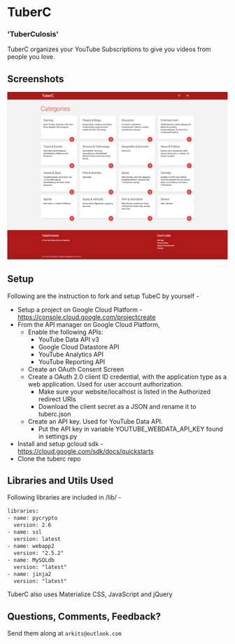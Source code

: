 # TuberC
### 'TuberCulosis'

TuberC organizes your YouTube Subscriptions to give you videos from people you love.

## Screenshots

![Category Lsit](https://raw.githubusercontent.com/ArKits/tuberc/master/screenshots/category_list.png)


## Setup

Following are the instruction to fork and setup TubeC by yourself -

* Setup a project on Google Cloud Platform - https://console.cloud.google.com/projectcreate
* From the API manager on Google Cloud Platform,
  * Enable the following APIs:
    * YouTube Data API v3	
    * Google Cloud Datastore API
    * YouTube Analytics API	
    * YouTube Reporting API
  * Create an OAuth Consent Screen
  * Create a OAuth 2.0 client ID credential, with the application type as a web application. Used for user account authorization.
    * Make sure your website/localhost is listed in the Authorized redirect URIs
    * Download the client secret as a JSON and rename it to tuberc.json
  * Create an API key. Used for YouTube Data API.
    * Put the API key in variable YOUTUBE_WEBDATA_API_KEY found in settings.py 
* Install and setup gcloud sdk - https://cloud.google.com/sdk/docs/quickstarts
* Clone the tuberc repo

## Libraries and Utils Used 

Following libraries are included in /lib/ -

```
libraries:
- name: pycrypto
  version: 2.6
- name: ssl
  version: latest
- name: webapp2
  version: "2.5.2"
- name: MySQLdb
  version: "latest"
- name: jinja2
  version: "latest"
```
TuberC also uses Materialize CSS, JavaScript and jQuery 

## Questions, Comments, Feedback?

Send them along at `arkits@outlook.com`
